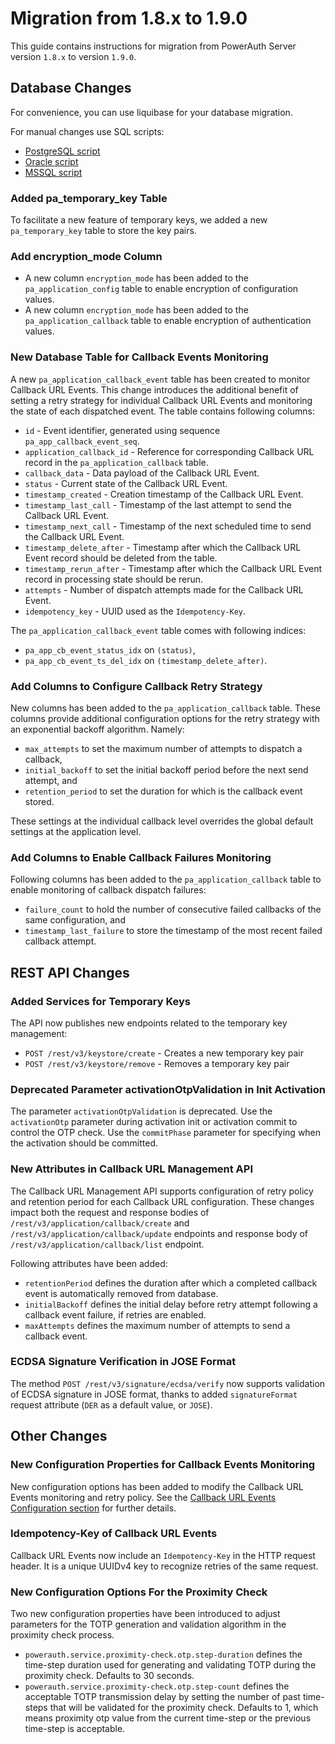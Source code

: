 # Migration from 1.8.x to 1.9.0

This guide contains instructions for migration from PowerAuth Server version `1.8.x` to version `1.9.0`.


## Database Changes

For convenience, you can use liquibase for your database migration.

For manual changes use SQL scripts:

- [PostgreSQL script](./sql/postgresql/migration_1.8.0_1.9.0.sql)
- [Oracle script](./sql/oracle/migration_1.8.0_1.9.0.sql)
- [MSSQL script](./sql/mssql/migration_1.8.0_1.9.0.sql)


### Added pa_temporary_key Table

To facilitate a new feature of temporary keys, we added a new `pa_temporary_key` table to store the key pairs.


### Add encryption_mode Column

* A new column `encryption_mode` has been added to the `pa_application_config` table to enable encryption of configuration values.
* A new column `encryption_mode` has been added to the `pa_application_callback` table to enable encryption of authentication values.

### New Database Table for Callback Events Monitoring

A new `pa_application_callback_event` table has been created to monitor Callback URL Events. This change introduces
the additional benefit of setting a retry strategy for individual Callback URL Events and monitoring the state of each
dispatched event. The table contains following columns:
- `id` - Event identifier, generated using sequence `pa_app_callback_event_seq`.
- `application_callback_id` - Reference for corresponding Callback URL record in the `pa_application_callback` table.
- `callback_data` - Data payload of the Callback URL Event.
- `status` - Current state of the Callback URL Event.
- `timestamp_created` - Creation timestamp of the Callback URL Event.
- `timestamp_last_call` - Timestamp of the last attempt to send the Callback URL Event.
- `timestamp_next_call` - Timestamp of the next scheduled time to send the Callback URL Event.
- `timestamp_delete_after` - Timestamp after which the Callback URL Event record should be deleted from the table.
- `timestamp_rerun_after` - Timestamp after which the Callback URL Event record in processing state should be rerun.
- `attempts` - Number of dispatch attempts made for the Callback URL Event.
- `idempotency_key` - UUID used as the `Idempotency-Key`.

The `pa_application_callback_event` table comes with following indices:
- `pa_app_cb_event_status_idx` on `(status)`,
- `pa_app_cb_event_ts_del_idx` on `(timestamp_delete_after)`.

### Add Columns to Configure Callback Retry Strategy

New columns has been added to the `pa_application_callback` table. These columns provide additional configuration
options for the retry strategy with an exponential backoff algorithm. Namely:
- `max_attempts` to set the maximum number of attempts to dispatch a callback,
- `initial_backoff` to set the initial backoff period before the next send attempt, and
- `retention_period` to set the duration for which is the callback event stored.

These settings at the individual callback level overrides the global default settings at the application level.

### Add Columns to Enable Callback Failures Monitoring

Following columns has been added to the `pa_application_callback` table to enable monitoring of callback dispatch
failures:
- `failure_count` to hold the number of consecutive failed callbacks of the same configuration, and
- `timestamp_last_failure` to store the timestamp of the most recent failed callback attempt.


## REST API Changes

### Added Services for Temporary Keys

The API now publishes new endpoints related to the temporary key management:

- `POST /rest/v3/keystore/create` - Creates a new temporary key pair
- `POST /rest/v3/keystore/remove` - Removes a temporary key pair

### Deprecated Parameter activationOtpValidation in Init Activation

The parameter `activationOtpValidation` is deprecated.
Use the `activationOtp` parameter during activation init or activation commit to control the OTP check.
Use the `commitPhase` parameter for specifying when the activation should be committed.

### New Attributes in Callback URL Management API

The Callback URL Management API supports configuration of retry policy and retention period for each Callback URL
configuration. These changes impact both the request and response bodies of `/rest/v3/application/callback/create`
and `/rest/v3/application/callback/update` endpoints and response body of `/rest/v3/application/callback/list` endpoint.

Following attributes have been added:
- `retentionPeriod` defines the duration after which a completed callback event is automatically removed from database.
- `initialBackoff` defines the initial delay before retry attempt following a callback event failure, if retries are enabled.
- `maxAttempts` defines the maximum number of attempts to send a callback event.

### ECDSA Signature Verification in JOSE Format

The method `POST /rest/v3/signature/ecdsa/verify` now supports validation of ECDSA signature in JOSE format, thanks to added `signatureFormat` request attribute (`DER` as a default value, or `JOSE`).

## Other Changes

### New Configuration Properties for Callback Events Monitoring

New configuration options has been added to modify the Callback URL Events monitoring and retry policy.
See the [Callback URL Events Configuration section](./Configuration-Properties.md#callback-url-events-configuration)
for further details.

### Idempotency-Key of Callback URL Events

Callback URL Events now include an `Idempotency-Key` in the HTTP request header. It is a unique UUIDv4 key to recognize
retries of the same request.

### New Configuration Options For the Proximity Check

Two new configuration properties have been introduced to adjust parameters for the TOTP generation and validation
algorithm in the proximity check process.

- `powerauth.service.proximity-check.otp.step-duration` defines the time-step duration used for generating and
  validating TOTP during the proximity check. Defaults to 30 seconds.
- `powerauth.service.proximity-check.otp.step-count` defines the acceptable TOTP transmission delay by setting the
  number of past time-steps that will be validated for the proximity check. Defaults to 1, which means proximity otp
  value from the current time-step or the previous time-step is acceptable.

